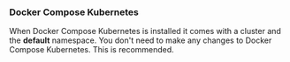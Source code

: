 ### Docker Compose Kubernetes

When Docker Compose Kubernetes is installed it comes with a cluster and the **default** namespace. You don't need to make any changes to Docker Compose Kubernetes. This is recommended.
